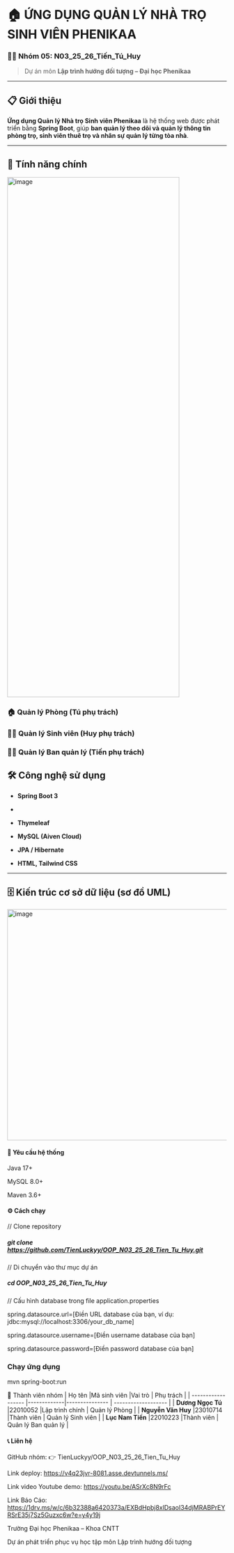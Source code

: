 # 🏠 ỨNG DỤNG QUẢN LÝ NHÀ TRỌ SINH VIÊN PHENIKAA

### 👨‍💻 Nhóm 05: N03_25_26_Tiến_Tú_Huy  
> Dự án môn **Lập trình hướng đối tượng – Đại học Phenikaa**

---

## 📋 Giới thiệu

**Ứng dụng Quản lý Nhà trọ Sinh viên Phenikaa** là hệ thống web được phát triển bằng **Spring Boot**, giúp **ban quản lý theo dõi và quản lý thông tin phòng trọ, sinh viên thuê trọ và nhân sự quản lý từng tòa nhà**.

---

## 🎯 Tính năng chính

<img width="395" height="1195" alt="image" src="https://github.com/user-attachments/assets/1bd02caa-eac0-42f2-a05c-f4b3522a3444" />


### 🏠 Quản lý Phòng (Tú phụ trách)

### 👨‍🎓 Quản lý Sinh viên (Huy phụ trách)

### 👨‍💼 Quản lý Ban quản lý (Tiến phụ trách)


## 🛠 Công nghệ sử dụng

- **Spring Boot 3**
- 
- **Thymeleaf**
  
- **MySQL (Aiven Cloud)**
  
- **JPA / Hibernate**
  
- **HTML, Tailwind CSS**

---
## 🗄 Kiến trúc cơ sở dữ liệu (sơ đồ UML)

<img width="1018" height="531" alt="image" src="https://github.com/user-attachments/assets/c156649f-b5e5-4c88-923b-c0b2114d204d" />


#### 🧩 Yêu cầu hệ thống

Java 17+

MySQL 8.0+

Maven 3.6+

#### ⚙️ Cách chạy

// Clone repository

##### git clone https://github.com/TienLuckyy/OOP_N03_25_26_Tien_Tu_Huy.git

// Di chuyển vào thư mục dự án

##### cd OOP_N03_25_26_Tien_Tu_Huy

// Cấu hình database trong file application.properties

spring.datasource.url=[Điền URL database của bạn, ví dụ: jdbc:mysql://localhost:3306/your_db_name]

spring.datasource.username=[Điền username database của bạn]

spring.datasource.password=[Điền password database của bạn]

### Chạy ứng dụng

mvn spring-boot:run


👥 Thành viên nhóm
| Họ tên             |Mã sinh viên |Vai trò         | Phụ trách           |
| ------------------ |-------------|--------------- | ------------------- |
| **Dương Ngọc Tú**  |22010052     |Lập trình chính | Quản lý Phòng       |
| **Nguyễn Văn Huy** |23010714     |Thành viên      | Quản lý Sinh viên   |
| **Lục Nam Tiến**   |22010223     |Thành viên      | Quản lý Ban quản lý |

#### 📞 Liên hệ

GitHub nhóm: 👉 TienLuckyy/OOP_N03_25_26_Tien_Tu_Huy

Link deploy:  https://v4q23jvr-8081.asse.devtunnels.ms/

Link video Youtube demo: https://youtu.be/ASrXc8N9rFc

Link Báo Cáo: https://1drv.ms/w/c/6b32388a6420373a/EXBdHpbj8xlDsaoI34djMRABPrEYRSrE35j7Sz5Guzxc6w?e=y4y19j

Trường Đại học Phenikaa – Khoa CNTT

Dự án phát triển phục vụ học tập môn Lập trình hướng đối tượng


 



